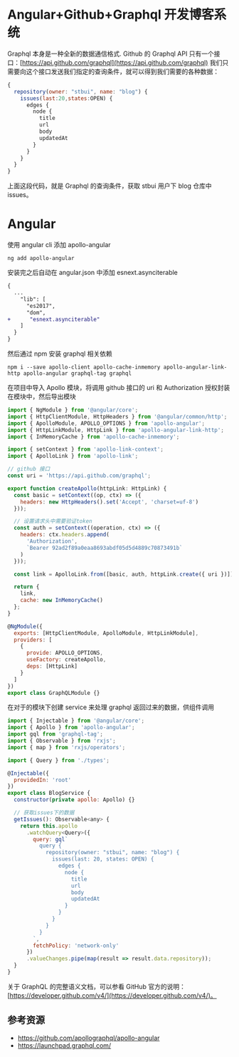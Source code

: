 # Angular+Github+Graphql 开发博客系统

Graphql 本身是一种全新的数据通信格式.
Github 的 Graphql API 只有一个接口：[https://api.github.com/graphql](https://api.github.com/graphql)
我们只需要向这个接口发送我们指定的查询条件，就可以得到我们需要的各种数据：

```javascript
{
  repository(owner: "stbui", name: "blog") {
    issues(last:20,states:OPEN) {
      edges {
        node {
          title
          url
          body
          updatedAt
        }
      }
    }
  }
}
```

上面这段代码，就是 Graphql 的查询条件，获取 stbui 用户下 blog 仓库中 issues。

# Angular

使用 angular cli 添加 apollo-angular

```
ng add apollo-angular
```

安装完之后自动在 angular.json 中添加 esnext.asynciterable

```diff
{
  ...
    "lib": [
      "es2017",
      "dom",
+      "esnext.asynciterable"
    ]
  }
}
```

然后通过 npm 安装 graphql 相关依赖

```
npm i --save apollo-client apollo-cache-inmemory apollo-angular-link-http apollo-angular graphql-tag graphql
```

在项目中导入 Apollo 模块，将调用 github 接口的 uri 和 Authorization 授权封装在模块中，然后导出模块

```js
import { NgModule } from '@angular/core';
import { HttpClientModule, HttpHeaders } from '@angular/common/http';
import { ApolloModule, APOLLO_OPTIONS } from 'apollo-angular';
import { HttpLinkModule, HttpLink } from 'apollo-angular-link-http';
import { InMemoryCache } from 'apollo-cache-inmemory';

import { setContext } from 'apollo-link-context';
import { ApolloLink } from 'apollo-link';

// github 接口
const uri = 'https://api.github.com/graphql';

export function createApollo(httpLink: HttpLink) {
  const basic = setContext((op, ctx) => ({
    headers: new HttpHeaders().set('Accept', 'charset=uf-8')
  }));

  // 设置请求头中需要验证token
  const auth = setContext((operation, ctx) => ({
    headers: ctx.headers.append(
      'Authorization',
      `Bearer 92ad2f89a0eaa8693abdf05d5d4889c70873491b`
    )
  }));

  const link = ApolloLink.from([basic, auth, httpLink.create({ uri })]);

  return {
    link,
    cache: new InMemoryCache()
  };
}

@NgModule({
  exports: [HttpClientModule, ApolloModule, HttpLinkModule],
  providers: [
    {
      provide: APOLLO_OPTIONS,
      useFactory: createApollo,
      deps: [HttpLink]
    }
  ]
})
export class GraphQLModule {}
```

在对于的模块下创建 service 来处理 graphql 返回过来的数据，供组件调用

```js
import { Injectable } from '@angular/core';
import { Apollo } from 'apollo-angular';
import gql from 'graphql-tag';
import { Observable } from 'rxjs';
import { map } from 'rxjs/operators';

import { Query } from './types';

@Injectable({
  providedIn: 'root'
})
export class BlogService {
  constructor(private apollo: Apollo) {}

  // 获取issues下的数据
  getIssues(): Observable<any> {
    return this.apollo
      .watchQuery<Query>({
        query: gql`
          query {
            repository(owner: "stbui", name: "blog") {
              issues(last: 20, states: OPEN) {
                edges {
                  node {
                    title
                    url
                    body
                    updatedAt
                  }
                }
              }
            }
          }
        `,
        fetchPolicy: 'network-only'
      })
      .valueChanges.pipe(map(result => result.data.repository));
  }
}
```

关于 GraphQL 的完整语义文档，可以参看 GitHub 官方的说明：[https://developer.github.com/v4/](https://developer.github.com/v4/)。

## 参考资源

- https://github.com/apollographql/apollo-angular
- https://launchpad.graphql.com/
